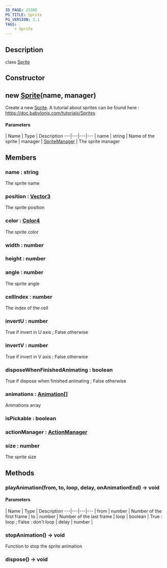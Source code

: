 ```yaml
---
ID_PAGE: 25305
PG_TITLE: Sprite
PG_VERSION: 2.1
TAGS:
    - Sprite
---
```

## Description

class [Sprite](/classes/3.0/Sprite)



## Constructor

## new [Sprite](/classes/3.0/Sprite)(name, manager)

Create a new [Sprite](/classes/3.0/Sprite).
A tutorial about sprites can be found here : https://doc.babylonjs.com/tutorials/Sprites

#### Parameters
 | Name | Type | Description
---|---|---|---
 | name | string |      Name of the sprite
 | manager | [SpriteManager](/classes/3.0/SpriteManager) |      The sprite manager
## Members

### name : string

The sprite name

### position : [Vector3](/classes/3.0/Vector3)

The sprite position

### color : [Color4](/classes/3.0/Color4)

The sprite color

### width : number



### height : number



### angle : number

The sprite angle

### cellIndex : number

The index of the cell

### invertU : number

True if invert in U axis ; False otherwise

### invertV : number

True if invert in V axis ; False otherwise

### disposeWhenFinishedAnimating : boolean

True if dispose when finished animating ; False otherwise

### animations : [Animation](/classes/3.0/Animation)[]

Animations array

### isPickable : boolean



### actionManager : [ActionManager](/classes/3.0/ActionManager)



### size : number

The sprite size

## Methods

### playAnimation(from, to, loop, delay, onAnimationEnd) &rarr; void



#### Parameters
 | Name | Type | Description
---|---|---|---
 | from | number |      Number of the first frame
 | to | number |      Number of the last frame
 | loop | boolean |      True : loop ; False : don't loop
 | delay | number |  
### stopAnimation() &rarr; void

Function to stop the sprite animation
### dispose() &rarr; void


